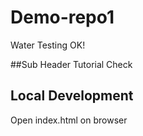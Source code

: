 # Demo-repo1
Water Testing OK!

##Sub Header
Tutorial Check

## Local Development

Open index.html on browser
